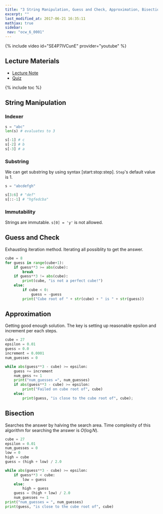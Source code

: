 ```yaml
---
title: "3 String Manipulation, Guess and Check, Approximation, Bisection"
excerpt: ""
last_modified_at: 2017-06-21 16:35:11
mathjax: true
sidebar:
 nav: "ocw_6_0001"
---
```


{% include video id="SE4P7IVCunE" provider="youtube" %}

## Lecture Materials

-	[Lecture Note](https://ocw.mit.edu/courses/electrical-engineering-and-computer-science/6-0001-introduction-to-computer-science-and-programming-in-python-fall-2016/lecture-slides-code/MIT6_0001F16_Lec3.pdf)
-	[Quiz](https://ocw.mit.edu/courses/electrical-engineering-and-computer-science/6-0001-introduction-to-computer-science-and-programming-in-python-fall-2016/in-class-questions-and-video-solutions/lecture-3/)

{% include toc %}

## String Manipulation

### Indexer

```python
s = "abc"
len(s) # evaluates to 3

s[-1] # c
s[-2] # b
s[-3] # a
```

### Substring

We can get substring by using syntax [start:stop:step]. `Step`'s default value is 1.

```python
s = "abcdefgh"

s[3:6] # "def"
s[::-1] # "hgfedcba"
```

### Immutability

Strings are immutable. `s[0] = 'y'` is not allowed.

## Guess and Check

Exhausting iteration method. Iterating all possiblity to get the answer.

```python
cube = 8
for guess in range(cube+1):
	if guess**3 >= abs(cube):
		break
	if guess**3 != abs(cube):
		print(cube, "is not a perfect cube!")
	else:
		if cube < 0:
			guess = -guess
		print("Cube root of " + str(cube) + " is " + str(guess))
```

## Approximation

Getting good enough solution. The key is setting up reasonable epsilon and increment per each steps.

```python
cube = 27
epsilon = 0.01
guess = 0.0
increment = 0.0001
num_guesses = 0

while abs(guess**3 - cube) >= epsilon:
	guess += increment
	num_gess += 1
	print("num_guesses =", num_guesses)
	if abs(guess**3 - cube) >= epsilon:
		print("Failed on cube root of", cube)
	else:
		print(guess, "is close to the cube root of", cube);
```

## Bisection

Searches the answer by halving the search area. Time complexity of this algorithm for searching the answer is $O(\log{N})$.

```python
cube = 27
epsilon = 0.01
num_guesses = 0
low = 0
high = cube
guess = (high + low) / 2.0

while abs(guess**3 - cube) >= epsilon:
	if guess**3 < cube:
		low = guess
	else:
		high = guess
	guess = (high + low) / 2.0
	num_guesses += 1
print("num_guesses = ", num_guesses)
print(guess, "is close to the cube root of", cube)
```